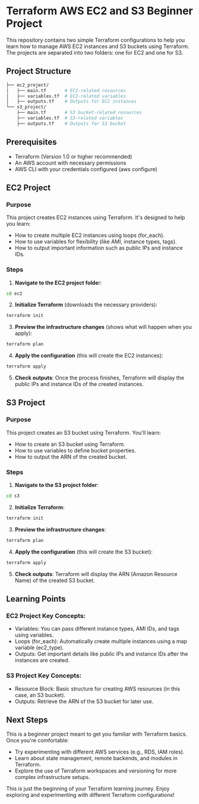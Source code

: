 # Terraform AWS EC2 and S3 Beginner Project
This repository contains two simple Terraform configurations to help you learn how to manage AWS EC2 instances and S3 buckets using Terraform. The projects are separated into two folders: one for EC2 and one for S3.

## Project Structure
```bash
├── ec2_project/
│   ├── main.tf       # EC2-related resources
│   ├── variables.tf  # EC2-related variables
│   ├── outputs.tf    # Outputs for EC2 instances
└── s3_project/
    ├── main.tf       # S3 bucket-related resources
    ├── variables.tf  # S3-related variables
    ├── outputs.tf    # Outputs for S3 bucket
```
## Prerequisites
- Terraform (Version 1.0 or higher recommended)
- An AWS account with necessary permissions
- AWS CLI with your credentials configured (aws configure)
## EC2 Project
###  Purpose
This project creates EC2 instances using Terraform. It's designed to help you learn:

- How to create multiple EC2 instances using loops (for_each).
- How to use variables for flexibility (like AMI, instance types, tags).
- How to output important information such as public IPs and instance IDs.
### Steps
1. **Navigate to the EC2 project folde**r:

```bash
cd ec2
```
2. **Initialize Terraform** (downloads the necessary providers):

```bash
terraform init
```
3. **Preview the infrastructure changes** (shows what will happen when you apply):

```bash
terraform plan
```
4. **Apply the configuration** (this will create the EC2 instances):

```bash
terraform apply
```
5. **Check outputs**: Once the process finishes, Terraform will display the public IPs and instance IDs of the created instances.

## S3 Project
### Purpose
This project creates an S3 bucket using Terraform. You'll learn:

- How to create an S3 bucket using Terraform.
- How to use variables to define bucket properties.
- How to output the ARN of the created bucket.
### Steps
1. **Navigate to the S3 project folder**:

```bash
cd s3
```
2. **Initialize Terraform**:

```bash
terraform init
```
3. **Preview the infrastructure changes**:

```bash
terraform plan
```
4. **Apply the configuration** (this will create the S3 bucket):

```bash
terraform apply
```
5. **Check outputs**: Terraform will display the ARN (Amazon Resource Name) of the created S3 bucket.

## Learning Points
### EC2 Project Key Concepts:
- Variables: You can pass different instance types, AMI IDs, and tags using variables.
- Loops (for_each): Automatically create multiple instances using a map variable (ec2_type).
- Outputs: Get important details like public IPs and instance IDs after the instances are created.
### S3 Project Key Concepts:
- Resource Block: Basic structure for creating AWS resources (in this case, an S3 bucket).
- Outputs: Retrieve the ARN of the S3 bucket for later use.
## Next Steps
This is a beginner project meant to get you familiar with Terraform basics. Once you're comfortable:

- Try experimenting with different AWS services (e.g., RDS, IAM roles).
- Learn about state management, remote backends, and modules in Terraform.
- Explore the use of Terraform workspaces and versioning for more complex infrastructure setups.

This is just the beginning of your Terraform learning journey. Enjoy exploring and experimenting with different Terraform configurations!